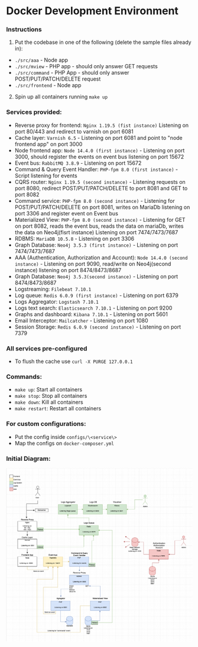 # Docker Development Environment

### Instructions
1. Put the codebase in one of the following (delete the sample files already in):
- ```./src/aaa``` - Node app
- ```./src/mview``` - PHP app - should only answer GET requests
- ```./src/command``` - PHP App - should only answer POST/PUT/PATCH/DELETE request
- ```./src/frontend``` - Node app
2. Spin up all containers running ```make up```

### Services provided:
- Reverse proxy for frontend: ```Nginx 1.19.5 (fist instance)``` Listening on port 80/443 and redirect to varnish on port 6081
- Cache layer: ```Varnish 6.5``` - Listening on port 6081 and point to "node frontend app" on port 3000
- Node frontend app: ```Node 14.4.0 (first instance)``` - Listening on port 3000, should register the events on event bus listening on port 15672
- Event bus: ```RabbitMQ 3.8.9``` - Listening on port 15672
- Command & Query Event Handler: ```PHP-fpm 8.0 (first instance)``` - Script listening for events
- CQRS router: ```Nginx 1.19.5 (second instance)``` - Listening requests on port 8080, redirect POST/PUT/PATCH/DELETE to port 8081 and GET to port 8082
- Command service: ```PHP-fpm 8.0 (second instance)``` - Listening for POST/PUT/PATCH/DELETE on port 8081, writes on MariaDb listening on port 3306 and register event on Event bus
- Materialized View: ```PHP-fpm 8.0 (second instance)``` - Listening for GET on port 8082, reads the event bus, reads the data on mariaDb, writes the data on Neo4j(fisrt instance) Listening on port 7474/7473/7687
- RDBMS: ```MariaDB 10.5.8``` - Listening on port 3306
- Graph Database: ```Neo4j 3.5.3 (first instance)``` - Listening on port 7474/7473/7687
- AAA (Authentication, Authorization and Account): ```Node 14.4.0 (second instance)``` - Listening on port 9090, read/write on Neo4j(second instance) listening on port 8474/8473/8687
- Graph Database: ```Neo4j 3.5.3(second instance)``` - Listening on port 8474/8473/8687
- Logstreaming: ```Filebeat 7.10.1```
- Log queue: ```Redis 6.0.9 (first instance)``` - Listening on port 6379
- Logs Aggregator: ```Logstash 7.10.1```
- Logs text search: ```Elasticsearch 7.10.1``` - Listening on port 9200
- Graphs and dashboard: ```Kibana 7.10.1``` - Listening on port 5601
- Email Interceptor: ```Mailcatcher``` - Listening on port 1080
- Session Storage: ```Redis 6.0.9 (second instance)``` - Listening on port 7379

### All services pre-configured 
 - To flush the cache use ```curl -X PURGE 127.0.0.1```

### Commands:
- ```make up```: Start all containers
- ```make stop```: Stop all containers
- ```make down```: Kill all containers
- ```make restart```: Restart all containers

### For custom configurations:
- Put the config inside ```configs/\<service\>```
- Map the configs on ```docker-composer.yml```

### Initial Diagram:
![Diagram](diagram_color.png?raw=true "Diagram")